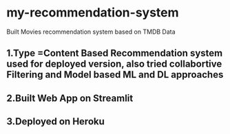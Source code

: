 # my-recommendation-system
Built Movies recommendation system based on TMDB Data

## 1.Type =Content Based Recommendation system used for deployed version, also tried collabortive Filtering and Model based ML and DL approaches
## 2.Built Web App on Streamlit
## 3.Deployed on Heroku
